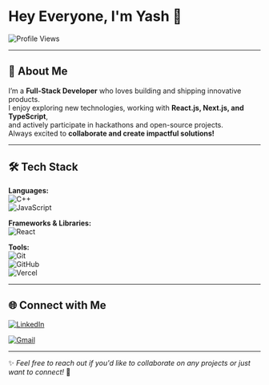# Hey Everyone, I'm Yash 👋  

![Profile Views](https://komarev.com/ghpvc/?username=yashyachwade&color=blue&style=flat)

---

## 🚀 About Me  
I’m a **Full-Stack Developer** who loves building and shipping innovative products.  
I enjoy exploring new technologies, working with **React.js, Next.js, and TypeScript**,  
and actively participate in hackathons and open-source projects.  
Always excited to **collaborate and create impactful solutions!**  

---

## 🛠 Tech Stack  

**Languages:**  
![C++](https://img.shields.io/badge/-C++-00599C?style=flat&logo=cplusplus&logoColor=white)  
![JavaScript](https://img.shields.io/badge/-JavaScript-F7DF1E?style=flat&logo=javascript&logoColor=black)  
<!-- ![TypeScript](https://img.shields.io/badge/-TypeScript-3178C6?style=flat&logo=typescript&logoColor=white)  -->

**Frameworks & Libraries:**  
![React](https://img.shields.io/badge/-React-61DAFB?style=flat&logo=react&logoColor=black)  
<!-- ![Next.js](https://img.shields.io/badge/-Next.js-000000?style=flat&logo=nextdotjs&logoColor=white)  
![Node.js](https://img.shields.io/badge/-Node.js-339933?style=flat&logo=nodedotjs&logoColor=white)  
![Express.js](https://img.shields.io/badge/-Express.js-000000?style=flat&logo=express&logoColor=white)  
![MongoDB](https://img.shields.io/badge/-MongoDB-47A248?style=flat&logo=mongodb&logoColor=white)  
![TailwindCSS](https://img.shields.io/badge/-TailwindCSS-38B2AC?style=flat&logo=tailwindcss&logoColor=white)   -->

**Tools:**  
![Git](https://img.shields.io/badge/-Git-F05032?style=flat&logo=git&logoColor=white)  
![GitHub](https://img.shields.io/badge/-GitHub-181717?style=flat&logo=github&logoColor=white)  
![Vercel](https://img.shields.io/badge/-Vercel-000000?style=flat&logo=vercel&logoColor=white)  
<!-- ![Firebase](https://img.shields.io/badge/-Firebase-FFCA28?style=flat&logo=firebase&logoColor=black)  
![Jupyter Notebook](https://img.shields.io/badge/-Jupyter-FA0F00?style=flat&logo=jupyter&logoColor=white)   -->

---

## 🌐 Connect with Me  

[![LinkedIn](https://img.shields.io/badge/-LinkedIn-0A66C2?style=flat&logo=linkedin&logoColor=white)](https://www.linkedin.com/in/yash-yachwad-2b5554288/?originalSubdomain=in)  
<!-- [![Twitter](https://img.shields.io/badge/-Twitter-1DA1F2?style=flat&logo=twitter&logoColor=white)](your-twitter-link) -->  
[![Gmail](https://img.shields.io/badge/-Gmail-D14836?style=flat&logo=gmail&logoColor=white)](mailto:yashyechwad420@gmail.com)  

---

✨ *Feel free to reach out if you'd like to collaborate on any projects or just want to connect!* 🚀  

